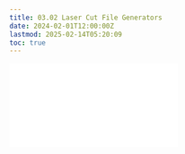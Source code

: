```yaml
---
title: 03.02 Laser Cut File Generators
date: 2024-02-01T12:00:00Z
lastmod: 2025-02-14T05:20:09
toc: true
---
```


![Link to included file content](../../../../digital-fabrication/laser-cutting/laser-cut-file-generators.md)
